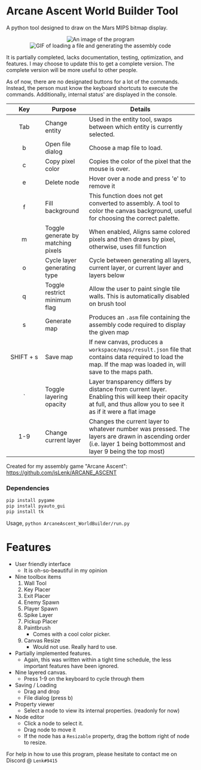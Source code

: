 # Arcane Ascent World Builder Tool
A python tool designed to draw on the Mars MIPS bitmap display.


<p align="middle">
    <img src="https://i.gyazo.com/4069494e3a8ceb1ce3bbe5bdfdd9919d.png" alt="An image of the program"/>
    <img src="https://i.gyazo.com/e0381dfd18130b92cbe84c60dcaf6f75.gif" alt="GIF of loading a file and generating the assembly code"/>
</p>

It is partially completed, lacks documentation, testing, optimization, and features. I may choose to update this to get a complete version. The complete version will be more useful to other people.

As of now, there are no designated buttons for a lot of the commands. Instead, the person must know the keyboard shortcuts to execute the commands. Additionally, internal status' are displayed in the console.

| <div style="width:80px">Key</div> | Purpose | Details |
| :---: | ------- | ------- |
| Tab | Change entity | Used in the entity tool, swaps between which entity is currently selected. |
| b | Open file dialog | Choose a map file to load. |
| c | Copy pixel color | Copies the color of the pixel that the mouse is over. |
| e | Delete node | Hover over a node and press 'e' to remove it
| f | Fill background | This function does not get converted to assembly. A tool to color the canvas background, useful for choosing the correct palette. |
| m   | Toggle generate by matching pixels | When enabled, Aligns same colored pixels and then draws by pixel, otherwise, uses fill function|
| o | Cycle layer generating type | Cycle between generating all layers, current layer, or current layer and layers below |
| q | Toggle restrict minimum flag | Allow the user to paint single tile walls. This is automatically disabled on brush tool |
| s | Generate map | Produces an `.asm` file containing the assembly code required to display the given map |
| SHIFT + s | Save map | If new canvas, produces a `workspace/maps/result.json` file that contains data required to load the map. If the map was loaded in, will save to the maps path. |
| ` | Toggle layering opacity | Layer transparency differs by distance from current layer. Enabling this will keep their opacity at full, and thus allow you to see it as if it were a flat image |
| 1-9 | Change current layer | Changes the current layer to whatever number was pressed. The layers are drawn in ascending order (i.e. layer 1 being bottommost and layer 9 being the top most) |



Created for my assembly game "Arcane Ascent": https://github.com/isLenk/ARCANE_ASCENT

### Dependencies
```python
pip install pygame
pip install pyauto_gui
pip install tk
```

Usage, `python ArcaneAscent_WorldBuilder/run.py`
# Features
- User friendly interface
    - It is oh-so-beautiful in my opinion
- Nine toolbox items
    1. Wall Tool
    2. Key Placer
    3. Exit Placer
    4. Enemy Spawn
    5. Player Spawn
    6. Spike Layer
    7. Pickup Placer
    8. Paintbrush
        - Comes with a cool color picker.
    9. Canvas Resize
        - Would not use. Really hard to use.
- Partially implemented features.
    - Again, this was written within a tight time schedule, the less important features have been ignored.
- Nine layered canvas.
    - Press 1-9 on the keyboard to cycle through them
- Saving / Loading
    - Drag and drop
    - File dialog (press b)
- Property viewer
    - Select a node to view its internal properties. (readonly for now)
- Node editor
    - Click a node to select it.
    - Drag node to move it
    - If the node has a `Resizable` property, drag the bottom right of node to resize.

For help in how to use this program, please hesitate to contact me on Discord @ `Lenk#9415`